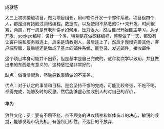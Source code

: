 成就感

​	大三上初次接触项目，做为项目组长，用qt软件开发一个邮件系统，项目组四个人，都是没有接触过网络编程，数据库，以及使用不熟悉的C++来开发，时间很紧，两周，有一周是有老师讲qt如何用。压力很大，然后自己开始自主学习，从qt开发，socked编程，设计一个类，特别是在做网络编程，整整做了一天，都没有让客户端和服务器连上，后来是请教别人，最后连上了，然后才慢慢完善其他，客户端界面，最后呢还是做成了基本的邮件系统，能登录，发送邮件，接收邮件

这个项目本身可能并不出彩。但是基本是自己完成的，这种初次学以致用，并且做出来的东西是有意义的，这种感觉是非常好的。



缺点：做事情很急，然后导致事情做的不完美，

优点：对于认定的事情和目标，是会坚持不懈的完成，可能比较夸张，不吃不喝，都得完成，能够及时的反思。然后能够虚心接收别人的对自己的评价，



#### 华为

狼性文化：员工要有不屈不挠、奋不顾身的进攻精神和群体奋斗的决心，敏锐的嗅觉，能够发现市场先机，有强烈目标性，不达目的不放弃，